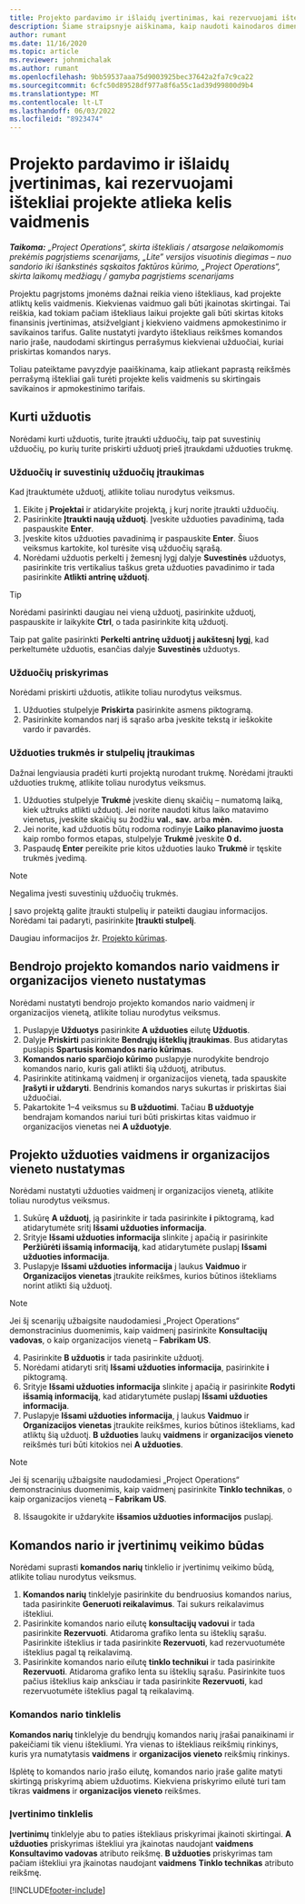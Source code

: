 ```yaml
---
title: Projekto pardavimo ir išlaidų įvertinimas, kai rezervuojami ištekliai projekte atlieka kelis vaidmenis
description: Šiame straipsnyje aiškinama, kaip naudoti kainodaros dimensijas, skirtas išteklių, kurie projekte atlieka kelis vaidmenis, kainodaros ir įkainojimo įvertinimams palaikyti.
author: rumant
ms.date: 11/16/2020
ms.topic: article
ms.reviewer: johnmichalak
ms.author: rumant
ms.openlocfilehash: 9bb59537aaa75d9003925bec37642a2fa7c9ca22
ms.sourcegitcommit: 6cfc50d89528df977a8f6a55c1ad39d99800d9b4
ms.translationtype: MT
ms.contentlocale: lt-LT
ms.lasthandoff: 06/03/2022
ms.locfileid: "8923474"
---
```

# <a name="estimate-project-sales-and-costs-when-a-bookable-resource-fills-multiple-roles-on-a-project"></a>Projekto pardavimo ir išlaidų įvertinimas, kai rezervuojami ištekliai projekte atlieka kelis vaidmenis 

_**Taikoma:** „Project Operations“, skirta ištekliais / atsargose nelaikomomis prekėmis pagrįstiems scenarijams, „Lite” versijos visuotinis diegimas – nuo sandorio iki išankstinės sąskaitos faktūros kūrimo, „Project Operations“, skirta laikomų medžiagų / gamyba pagrįstiems scenarijams_ 

Projektu pagrįstoms įmonėms dažnai reikia vieno ištekliaus, kad projekte atliktų kelis vaidmenis. Kiekvienas vaidmuo gali būti įkainotas skirtingai. Tai reiškia, kad tokiam pačiam ištekliaus laikui projekte gali būti skirtas kitoks finansinis įvertinimas, atsižvelgiant į kiekvieno vaidmens apmokestinimo ir savikainos tarifus. Galite nustatyti įvardyto ištekliaus reikšmes komandos nario įraše, naudodami skirtingus perrašymus kiekvienai užduočiai, kuriai priskirtas komandos narys.

Toliau pateiktame pavyzdyje paaiškinama, kaip atliekant paprastą reikšmės perrašymą ištekliai gali turėti projekte kelis vaidmenis su skirtingais savikainos ir apmokestinimo tarifais.

## <a name="create-tasks"></a>Kurti užduotis
Norėdami kurti užduotis, turite įtraukti užduočių, taip pat suvestinių užduočių, po kurių turite priskirti užduotį prieš įtraukdami užduoties trukmę. 

### <a name="add-tasks-and-summary-tasks"></a>Užduočių ir suvestinių užduočių įtraukimas
Kad įtrauktumėte užduotį, atlikite toliau nurodytus veiksmus.

1. Eikite į **Projektai** ir atidarykite projektą, į kurį norite įtraukti užduočių.
2. Pasirinkite **Įtraukti naują užduotį**. Įveskite užduoties pavadinimą, tada paspauskite **Enter**.
3. Įveskite kitos užduoties pavadinimą ir paspauskite **Enter**. Šiuos veiksmus kartokite, kol turėsite visą užduočių sąrašą.
3. Norėdami užduotis perkelti į žemesnį lygį dalyje **Suvestinės** užduotys, pasirinkite tris vertikalius taškus greta užduoties pavadinimo ir tada pasirinkite **Atlikti antrinę užduotį**. 

  > [!TIP]
  > Norėdami pasirinkti daugiau nei vieną užduotį, pasirinkite užduotį, paspauskite ir laikykite **Ctrl**, o tada pasirinkite kitą užduotį.
  >
  > Taip pat galite pasirinkti **Perkelti antrinę užduotį į aukštesnį lygį**, kad perkeltumėte užduotis, esančias dalyje **Suvestinės** užduotys.

### <a name="assign-tasks"></a>Užduočių priskyrimas

Norėdami priskirti užduotis, atlikite toliau nurodytus veiksmus.

1. Užduoties stulpelyje  **Priskirta**  pasirinkite asmens piktogramą.
2. Pasirinkite komandos narį iš sąrašo arba įveskite tekstą ir ieškokite vardo ir pavardės.

### <a name="add-task-duration-and-columns"></a>Užduoties trukmės ir stulpelių įtraukimas

Dažnai lengviausia pradėti kurti projektą nurodant trukmę. Norėdami įtraukti užduoties trukmę, atlikite toliau nurodytus veiksmus.

1. Užduoties stulpelyje **Trukmė** įveskite dienų skaičių – numatomą laiką, kiek užtruks atlikti užduotį. Jei norite naudoti kitus laiko matavimo vienetus, įveskite skaičių su žodžiu **val.**, **sav.** arba **mėn.**
2. Jei norite, kad užduotis būtų rodoma rodinyje **Laiko planavimo juosta** kaip rombo formos etapas, stulpelyje **Trukmė** įveskite **0 d.**
3. Paspaudę **Enter** pereikite prie kitos užduoties lauko **Trukmė** ir tęskite trukmės įvedimą.

  > [!NOTE]
  > Negalima įvesti suvestinių užduočių trukmės.

Į savo projektą galite įtraukti stulpelių ir pateikti daugiau informacijos. Norėdami tai padaryti, pasirinkite **Įtraukti stulpelį**. 

Daugiau informacijos žr. [Projekto kūrimas](https://support.microsoft.com/en-us/office/create-a-project-a5b5e823-fb2e-45fd-be00-7d84422d9749).

## <a name="set-up-the-role-and-organization-unit-for-a-generic-project-team-member"></a>Bendrojo projekto komandos nario vaidmens ir organizacijos vieneto nustatymas
Norėdami nustatyti bendrojo projekto komandos nario vaidmenį ir organizacijos vienetą, atlikite toliau nurodytus veiksmus.

1. Puslapyje **Užduotys** pasirinkite **A užduoties** eilutę **Užduotis**. 
2. Dalyje **Priskirti** pasirinkite **Bendrųjų išteklių įtraukimas**. Bus atidarytas puslapis **Spartusis komandos nario kūrimas**.
3. **Komandos nario sparčiojo kūrimo** puslapyje nurodykite bendrojo komandos nario, kuris gali atlikti šią užduotį, atributus.
4. Pasirinkite atitinkamą vaidmenį ir organizacijos vienetą, tada spauskite **Įrašyti ir uždaryti**. Bendrinis komandos narys sukurtas ir priskirtas šiai užduočiai. 
5. Pakartokite 1–4 veiksmus su **B užduotimi**. Tačiau **B užduotyje** bendrajam komandos nariui turi būti priskirtas kitas vaidmuo ir organizacijos vienetas nei **A užduotyje**. 

## <a name="set-up-the-role-and-organization-unit-for-a-project-task"></a>Projekto užduoties vaidmens ir organizacijos vieneto nustatymas
Norėdami nustatyti užduoties vaidmenį ir organizacijos vienetą, atlikite toliau nurodytus veiksmus.

1. Sukūrę **A užduotį**, ją pasirinkite ir tada pasirinkite **i** piktogramą, kad atidarytumėte sritį **Išsami užduoties informacija**. 
2. Srityje **Išsami užduoties informacija** slinkite į apačią ir pasirinkite **Peržiūrėti išsamią informaciją**, kad atidarytumėte puslapį **Išsami užduoties informacija**.
3. Puslapyje **Išsami užduoties informacija** į laukus **Vaidmuo** ir **Organizacijos vienetas** įtraukite reikšmes, kurios būtinos ištekliams norint atlikti šią užduotį. 

  > [!NOTE]
  > Jei šį scenarijų užbaigsite naudodamiesi „Project Operations“ demonstracinius duomenimis, kaip vaidmenį pasirinkite **Konsultacijų vadovas**, o kaip organizacijos vienetą – **Fabrikam US**.

4. Pasirinkite **B užduotis** ir tada pasirinkite užduotį.
5. Norėdami atidaryti sritį **Išsami užduoties informacija**, pasirinkite **i** piktogramą. 
6. Srityje **Išsami užduoties informacija** slinkite į apačią ir pasirinkite **Rodyti išsamią informaciją**, kad atidarytumėte puslapį **Išsami užduoties informacija**.
7. Puslapyje **Išsami užduoties informacija**, į laukus **Vaidmuo** ir **Organizacijos vienetas** įtraukite reikšmes, kurios būtinos ištekliams, kad atliktų šią užduotį. **B užduoties** laukų **vaidmens** ir **organizacijos vieneto** reikšmės turi būti kitokios nei **A užduoties**. 

  > [!NOTE]
  > Jei šį scenarijų užbaigsite naudodamiesi „Project Operations“ demonstracinius duomenimis, kaip vaidmenį pasirinkite **Tinklo technikas**, o kaip organizacijos vienetą – **Fabrikam US**.

8. Išsaugokite ir uždarykite **išsamios užduoties informacijos** puslapį. 

## <a name="team-member-and-estimates-behavior"></a>Komandos nario ir įvertinimų veikimo būdas 
Norėdami suprasti **komandos narių** tinklelio ir įvertinimų veikimo būdą, atlikite toliau nurodytus veiksmus.

1. **Komandos narių** tinklelyje pasirinkite du bendruosius komandos narius, tada pasirinkite **Generuoti reikalavimus**. Tai sukurs reikalavimus ištekliui. 
2. Pasirinkite komandos nario eilutę **konsultacijų vadovui** ir tada pasirinkite **Rezervuoti**. Atidaroma grafiko lenta su išteklių sąrašu. Pasirinkite išteklius ir tada pasirinkite **Rezervuoti**, kad rezervuotumėte išteklius pagal tą reikalavimą.
3. Pasirinkite komandos nario eilutę **tinklo technikui** ir tada pasirinkite **Rezervuoti**. Atidaroma grafiko lenta su išteklių sąrašu. Pasirinkite tuos pačius išteklius kaip anksčiau ir tada pasirinkite **Rezervuoti**, kad rezervuotumėte išteklius pagal tą reikalavimą.

### <a name="team-member-grid"></a>Komandos nario tinklelis 

**Komandos narių** tinklelyje du bendrųjų komandos narių įrašai panaikinami ir pakeičiami tik vienu ištekliumi. Yra vienas to ištekliaus reikšmių rinkinys, kuris yra numatytasis **vaidmens** ir **organizacijos vieneto** reikšmių rinkinys.

Išplėtę to komandos nario įrašo eilutę, komandos nario įraše galite matyti skirtingą priskyrimą abiem užduotims. Kiekviena priskyrimo eilutė turi tam tikras **vaidmens** ir **organizacijos vieneto** reikšmes. 

### <a name="estimates-grid"></a>Įvertinimo tinklelis 

**Įvertinimų** tinklelyje abu to paties ištekliaus priskyrimai įkainoti skirtingai. **A užduoties** priskyrimas ištekliui yra įkainotas naudojant **vaidmens** **Konsultavimo vadovas** atributo reikšmę. **B užduoties** priskyrimas tam pačiam ištekliui yra įkainotas naudojant **vaidmens** **Tinklo technikas** atributo reikšmę.


[!INCLUDE[footer-include](../includes/footer-banner.md)]